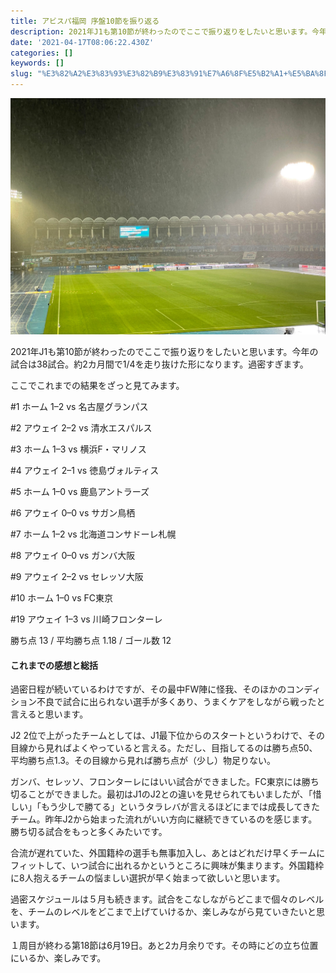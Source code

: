```yaml
---
title: アビスパ福岡 序盤10節を振り返る
description: 2021年J1も第10節が終わったのでここで振り返りをしたいと思います。今年の試合は38試合。約2カ月間で1/4を走り抜けた形になります。過密すぎます。
date: '2021-04-17T08:06:22.430Z'
categories: []
keywords: []
slug: "%E3%82%A2%E3%83%93%E3%82%B9%E3%83%91%E7%A6%8F%E5%B2%A1+%E5%BA%8F%E7%9B%A410%E7%AF%80%E3%82%92%E6%8C%AF%E3%82%8A%E8%BF%94%E3%82%8B"
---
```

![](1__ypfDAanQN69k__ZBr06rXbA.jpeg)

2021年J1も第10節が終わったのでここで振り返りをしたいと思います。今年の試合は38試合。約2カ月間で1/4を走り抜けた形になります。過密すぎます。

ここでこれまでの結果をざっと見てみます。

#1 ホーム 1–2 vs 名古屋グランパス

#2 アウェイ 2–2 vs 清水エスパルス

#3 ホーム 1–3 vs 横浜F・マリノス

#4 アウェイ 2–1 vs 徳島ヴォルティス

#5 ホーム 1–0 vs 鹿島アントラーズ

#6 アウェイ 0–0 vs サガン鳥栖

#7 ホーム 1–2 vs 北海道コンサドーレ札幌

#8 アウェイ 0–0 vs ガンバ大阪

#9 アウェイ 2–2 vs セレッソ大阪

#10 ホーム 1–0 vs FC東京

#19 アウェイ 1–3 vs 川崎フロンターレ

勝ち点 13 / 平均勝ち点 1.18 / ゴール数 12

#### これまでの感想と総括

過密日程が続いているわけですが、その最中FW陣に怪我、そのほかのコンディション不良で試合に出られない選手が多くあり、うまくケアをしながら戦ったと言えると思います。

J2 2位で上がったチームとしては、J1最下位からのスタートというわけで、その目線から見ればよくやっていると言える。ただし、目指してるのは勝ち点50、平均勝ち点1.3。その目線から見れば勝ち点が（少し）物足りない。

ガンバ、セレッソ、フロンターレにはいい試合ができました。FC東京には勝ち切ることができました。最初はJ1のJ2との違いを見せられてもいましたが、「惜しい」「もう少しで勝てる」というタラレバが言えるほどにまでは成長してきたチーム。昨年J2から始まった流れがいい方向に継続できているのを感じます。勝ち切る試合をもっと多くみたいです。

合流が遅れていた、外国籍枠の選手も無事加入し、あとはどれだけ早くチームにフィットして、いつ試合に出れるかというところに興味が集まります。外国籍枠に8人抱えるチームの悩ましい選択が早く始まって欲しいと思います。

過密スケジュールは５月も続きます。試合をこなしながらどこまで個々のレベルを、チームのレベルをどこまで上げていけるか、楽しみながら見ていきたいと思います。

１周目が終わる第18節は6月19日。あと2カ月余りです。その時にどの立ち位置にいるか、楽しみです。